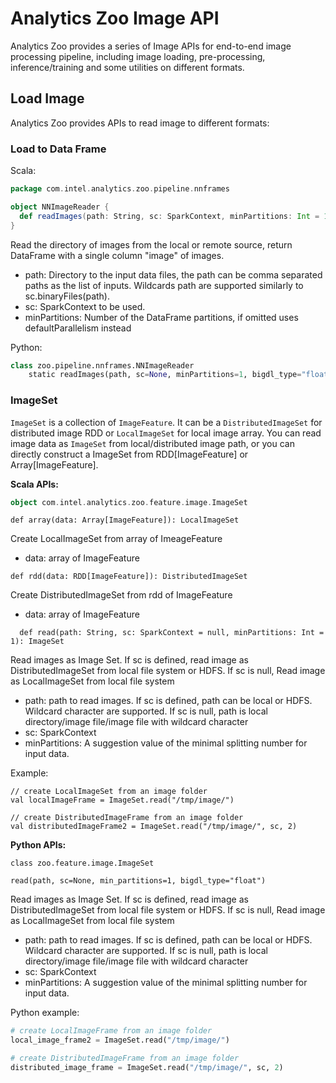 # Analytics Zoo Image API

Analytics Zoo provides a series of Image APIs for end-to-end image processing pipeline, including image loading, pre-processing, inference/training and some utilities on different formats.

## Load Image
Analytics Zoo provides APIs to read image to different formats:

### Load to Data Frame
Scala:
```scala
package com.intel.analytics.zoo.pipeline.nnframes

object NNImageReader {
  def readImages(path: String, sc: SparkContext, minPartitions: Int = 1): DataFrame
}
```

Read the directory of images from the local or remote source, return DataFrame with a single column "image" of images.

* path: Directory to the input data files, the path can be comma separated paths as the list of inputs. Wildcards path are supported similarly to sc.binaryFiles(path).
* sc: SparkContext to be used.
* minPartitions: Number of the DataFrame partitions, if omitted uses defaultParallelism instead
  
Python:
```python
class zoo.pipeline.nnframes.NNImageReader
    static readImages(path, sc=None, minPartitions=1, bigdl_type="float")
```
### ImageSet
`ImageSet` is a collection of `ImageFeature`. It can be a `DistributedImageSet` for distributed image RDD or
 `LocalImageSet` for local image array.
You can read image data as `ImageSet` from local/distributed image path, or you can directly construct a ImageSet from RDD[ImageFeature] or Array[ImageFeature].

**Scala APIs:**

```scala
object com.intel.analytics.zoo.feature.image.ImageSet
```

```
def array(data: Array[ImageFeature]): LocalImageSet
```
Create LocalImageSet from array of ImeageFeature
  
* data: array of ImageFeature

```
def rdd(data: RDD[ImageFeature]): DistributedImageSet
```
Create DistributedImageSet from rdd of ImageFeature

* data: array of ImageFeature
```
  def read(path: String, sc: SparkContext = null, minPartitions: Int = 1): ImageSet
```
Read images as Image Set.
If sc is defined, read image as DistributedImageSet from local file system or HDFS.
If sc is null, Read image as LocalImageSet from local file system

* path: path to read images. If sc is defined, path can be local or HDFS. Wildcard character are supported. If sc is null, path is local directory/image file/image file with wildcard character
* sc: SparkContext
* minPartitions: A suggestion value of the minimal splitting number for input data.
   
Example:
```
// create LocalImageSet from an image folder
val localImageFrame = ImageSet.read("/tmp/image/")

// create DistributedImageFrame from an image folder
val distributedImageFrame2 = ImageSet.read("/tmp/image/", sc, 2)
```

**Python APIs:**

```
class zoo.feature.image.ImageSet
```
```
read(path, sc=None, min_partitions=1, bigdl_type="float")
```
Read images as Image Set.
If sc is defined, read image as DistributedImageSet from local file system or HDFS.
If sc is null, Read image as LocalImageSet from local file system

* path: path to read images. If sc is defined, path can be local or HDFS. Wildcard character are supported. If sc is null, path is local directory/image file/image file with wildcard character
* sc: SparkContext
* minPartitions: A suggestion value of the minimal splitting number for input data.

Python example:
```python
# create LocalImageFrame from an image folder
local_image_frame2 = ImageSet.read("/tmp/image/")

# create DistributedImageFrame from an image folder
distributed_image_frame = ImageSet.read("/tmp/image/", sc, 2)
```
